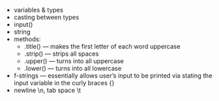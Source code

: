 * variables & types 
* casting between types 
* input() 
* string
* methods: 
    * .title() — makes the first letter of each word uppercase
    * .strip() — strips all spaces
    * .upper() — turns into all uppercase
    * .lower() — turns into all lowercase
* f-strings — essentially allows user’s input to be printed via stating the input variable in the curly braces {}
* newline \n, tab space \t
